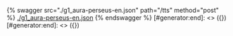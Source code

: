 [#generator:start]: <> ({ "template": "openapi" })
[#generator:start]: <> ({ "template": "openapi" })
{% swagger src="./g1_aura-perseus-en.json" path="/tts" method="post" %}
[./g1_aura-perseus-en.json](./g1_aura-perseus-en.json)
{% endswagger %}
[#generator:end]: <> ({})
[#generator:end]: <> ({})